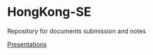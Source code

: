 # HongKong-SE
Repository for documents submission and notes

[Presentations](https://github.com/ericyfng/HongKong-SE/tree/master/Presentations)
